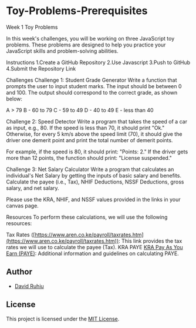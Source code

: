 # Toy-Problems-Prerequisites
Week 1 Toy Problems

In this week's challenges, you will be working on three JavaScript toy problems. These problems are designed to help you practice your JavaScript skills and problem-solving abilities.

Instructions
1.Create a GitHub Repository
2.Use Javascript
3.Push to GitHub
4.Submit the Repository Link



Challenges
Challenge 1: Student Grade Generator
Write a function that prompts the user to input student marks. The input should be between 0 and 100. The output should correspond to the correct grade, as shown below:

A > 79
B - 60 to 79
C - 59 to 49
D - 40 to 49
E - less than 40

Challenge 2: Speed Detector 
Write a program that takes the speed of a car as input, e.g., 80. If the speed is less than 70, it should print "Ok." Otherwise, for every 5 km/s above the speed limit (70), it should give the driver one demerit point and print the total number of demerit points.

For example, if the speed is 80, it should print: "Points: 2."
If the driver gets more than 12 points, the function should print: "License suspended."

Challenge 3: Net Salary Calculator 
Write a program that calculates an individual's Net Salary by getting the inputs of basic salary and benefits. Calculate the payee (i.e., Tax), NHIF Deductions, NSSF Deductions, gross salary, and net salary.

Please use the KRA, NHIF, and NSSF values provided in the links in your canvas page.

Resources
To perform these calculations, we will use the following resources:

Tax Rates ([https://www.aren.co.ke/payroll/taxrates.htm](https://www.aren.co.ke/payroll/taxrates.htm)): This link provides the tax rates we will use to calculate the payee (Tax).
KRA PAYE [KRA Pay As You Earn (PAYE)](https://www.kra.go.ke/individual/calculate-tax/calculating-tax/paye): Additional information and guidelines on calculating PAYE.
## Author

- [David Ruhiu](https://github.com/Gathukumi)

## License

This project is licensed under the [MIT License](LICENSE).